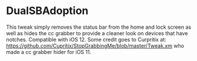 # DualSBAdoption
This tweak simply removes the status bar from the home and lock screen as well as hides the cc grabber to provide a cleaner look on devices that have notches. Compatible with iOS 12. Some credit goes to Curpritix at: https://github.com/Cupritix/StopGrabbingMe/blob/master/Tweak.xm who made a cc grabber hider for iOS 11.
